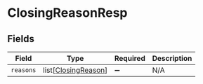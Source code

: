 # ClosingReasonResp


## Fields

| Field                                                       | Type                                                        | Required                                                    | Description                                                 |
| ----------------------------------------------------------- | ----------------------------------------------------------- | ----------------------------------------------------------- | ----------------------------------------------------------- |
| `reasons`                                                   | list[[ClosingReason](../../models/shared/closingreason.md)] | :heavy_minus_sign:                                          | N/A                                                         |